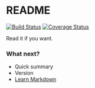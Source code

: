 # README #
[![Build Status](https://travis-ci.org/andreslemik/omanager.svg?branch=master)](https://travis-ci.org/andreslemik/omanager)
[![Coverage Status](https://coveralls.io/repos/andreslemik/omanager/badge.svg?branch=master&service=github)](https://coveralls.io/github/andreslemik/omanager?branch=master)

Read it if you want.

### What next? ###

* Quick summary
* Version
* [Learn Markdown](https://bitbucket.org/tutorials/markdowndemo)

